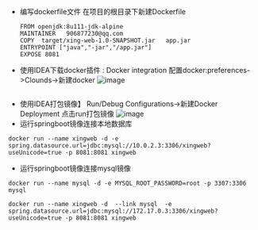 - 编写dockerfile文件
  在项目的根目录下新建Dockerfile

    ```
    FROM openjdk:8u111-jdk-alpine
    MAINTAINER   906877230@qq.com
    COPY  target/xing-web-1.0-SNAPSHOT.jar   app.jar
    ENTRYPOINT ["java","-jar","/app.jar"]
    EXPOSE 8081
    ```
- 使用IDEA下载docker插件  : Docker integration
    配置docker:preferences->Clounds->新建docker
    ![image](http://qiniu.muluofeng.com/uPic/2021/09/3646.png)

```

```

- 使用IDEA打包镜像】
    Run/Debug Configurations->新建Docker Deployment
    点击run打包镜像
    ![image](http://qiniu.muluofeng.com/uPic/2021/09/3655.png)
- 运行springboot镜像连接本地数据库
  
```
docker run --name xingweb -d -e spring.datasource.url=jdbc:mysql://10.0.2.3:3306/xingweb?useUnicode=true -p 8081:8081 xingweb
```

- 运行springboot镜像连接mysql镜像

```
docker run --name mysql -d -e MYSQL_ROOT_PASSWORD=root -p 3307:3306  mysql

docker run --name xingweb -d  --link mysql  -e spring.datasource.url=jdbc:mysql://172.17.0.3:3306/xingweb?useUnicode=true -p 8081:8081 xingweb

```
